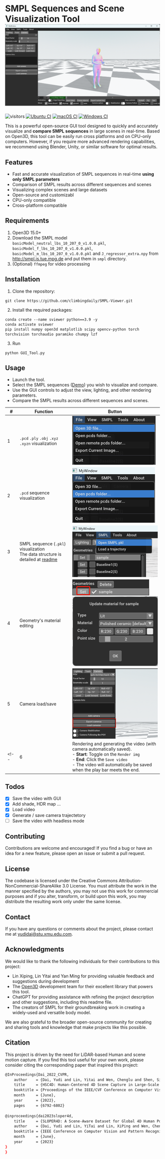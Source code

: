 
SMPL Sequences and Scene Visualization Tool
![](imgs/gui.jpg)
===========================
![visitors](https://visitor-badge.glitch.me/badge?page_id=climbingdaily/SMPL-Scene-Viewer)
[![Ubuntu CI](https://github.com/isl-org/Open3D/workflows/Ubuntu%20CI/badge.svg)](https://github.com/isl-org/Open3D/actions?query=workflow%3A%22Ubuntu+CI%22)
[![macOS CI](https://github.com/isl-org/Open3D/workflows/macOS%20CI/badge.svg)](https://github.com/isl-org/Open3D/actions?query=workflow%3A%22macOS+CI%22)
[![Windows CI](https://github.com/isl-org/Open3D/workflows/Windows%20CI/badge.svg)](https://github.com/isl-org/Open3D/actions?query=workflow%3A%22Windows+CI%22)

This is a powerful open-source GUI tool designed to quickly and accurately visualize and **compare SMPL sequences** in large scenes in real-time. Based on Open3D, this tool can be easily run cross platforms and on CPU-only computers. However, if you require more advanced rendering capabilities, we recommend using Blender, Unity, or similar software for optimal results.

## Features
- Fast and accurate visualization of SMPL sequences in real-time **using only SMPL parameters**
- Comparison of SMPL results across different sequences and scenes
- Visualizing complex scenes and large datasets
- Open-source and customizabl
- CPU-only compatible
- Cross-platform compatible





## Requirements
1. Open3D 15.0+
2. Download the SMPL model `basicModel_neutral_lbs_10_207_0_v1.0.0.pkl`, `basicModel_f_lbs_10_207_0_v1.0.0.pkl`, `basicModel_m_lbs_10_207_0_v1.0.0.pkl` and `J_regressor_extra.npy` from http://smpl.is.tue.mpg.de and put them in `smpl` directory.
2. (Optional) `ffmpeg` for video processing

## Installation  
1. Clone the repository:
```
git clone https://github.com/climbingdaily/SMPL-Viewer.git
```
2. Install the required packages:
```
conda create --name sviewer python==3.9 -y
conda activate sviewer
pip install numpy open3d matplotlib scipy opencv-python torch torchvision torchaudio paramiko chumpy lzf 
```
3. Run
```
python GUI_Tool.py
```

## Usage

 - Launch the tool.
 - Select the SMPL sequences ([Demo](imgs/smpl_sample.pkl)) you wish to visualize and compare.
 - Use the GUI controls to adjust the view, lighting, and other rendering parameters.
 - Compare the SMPL results across different sequences and scenes.

| # | Function | Button |
|---|---|----
| 1 |`.pcd` `.ply` `.obj` `.xyz` `.xyzn` visualization | ![](imgs/vis_3d_file.jpg)
| 2 |`.pcd` sequence visualization | ![](imgs/vis_pcd_list.jpg)
| 3 | SMPL sequence (`.pkl`) visualization <br> The data structure is detailed at [readme](gui_vis/readme.md)  | ![](imgs/open_smpl.jpg)
| 4 | Geometry's material editing | ![](imgs/edit_mat_0.jpg) ![](imgs/edit_mat.jpg)
| 5 | Camera load/save | ![](imgs/camera_load.jpg) 
<!-- | 6 | Rendering and generating the video (with camera automatically saved). <br> - **Start**: Toggle on the `Render img` <br> - **End**: Click the `Save video` <br> - The video will automatically be saved when the play bar meets the end.  | ![](imgs/save_video.jpg)  -->
   

## Todos

- [x] Save the video with GUI
- [x] Add shade, HDR map ...
- [x] Load video
- [x] Generate / save camera trajectetory
- [ ] Save the video with headless mode

## Contributing
Contributions are welcome and encouraged! If you find a bug or have an idea for a new feature, please open an issue or submit a pull request.

## License
The codebase is licensed under the Creative Commons Attribution-NonCommercial-ShareAlike 3.0 License. You must attribute the work in the manner specified by the authors, you may not use this work for commercial purposes and if you alter, transform, or build upon this work, you may distribute the resulting work only under the same license. 

## Contact
If you have any questions or comments about the project, please contact me at yudidai@stu.xmu.edu.com.

## Acknowledgments
We would like to thank the following individuals for their contributions to this project:

- Lin Xiping, Lin Yitai and Yan Ming for providing valuable feedback and suggestions during development
- The [Open3D](http://www.open3d.org/) development team for their excellent library that powers this tool.
- ChatGPT for providing assistance with refining the project description and other suggestions, including this readme file.
- The creators of SMPL for their groundbreaking work in creating a widely-used and versatile body model.

We are also grateful to the broader open-source community for creating and sharing tools and knowledge that make projects like this possible.

## Citation
This project is driven by the need for LiDAR-based Human and scene motion capture. If you find this tool useful for your own work, please consider citing the corresponding paper that inspired this project:
``` bash
@InProceedings{Dai_2022_CVPR,
    author    = {Dai, Yudi and Lin, Yitai and Wen, Chenglu and Shen, Siqi and Xu, Lan and Yu, Jingyi and Ma, Yuexin and Wang, Cheng},
    title     = {HSC4D: Human-Centered 4D Scene Capture in Large-Scale Indoor-Outdoor Space Using Wearable IMUs and LiDAR},
    booktitle = {Proceedings of the IEEE/CVF Conference on Computer Vision and Pattern Recognition (CVPR)},
    month     = {June},
    year      = {2022},
    pages     = {6792-6802}

@inproceedings{dai2023sloper4d,
    title     = {SLOPER4D: A Scene-Aware Dataset for Global 4D Human Pose Estimation in Urban Environments},
    author    = {Dai, Yudi and Lin, YiTai and Lin, XiPing and Wen, Chenglu and Xu, Lan and Yi, Hongwei and Shen, Siqi and Ma, Yuexin and Wang, Cheng},
    booktitle = {IEEE Conference on Computer Vision and Pattern Recognition (CVPR)},
    month     = {June},
    year      = {2023}
}
}

```